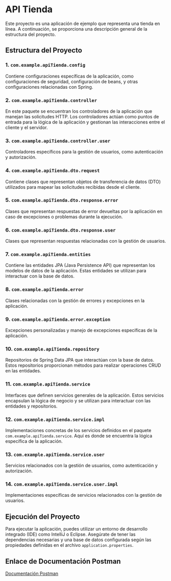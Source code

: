 # API Tienda

Este proyecto es una aplicación de ejemplo que representa una tienda en línea. A continuación, se proporciona una descripción general de la estructura del proyecto.

## Estructura del Proyecto

### 1. `com.example.apiTienda.config`
   Contiene configuraciones específicas de la aplicación, como configuraciones de seguridad, configuración de beans, y otras configuraciones relacionadas con Spring.

### 2. `com.example.apiTienda.controller`
   En este paquete se encuentran los controladores de la aplicación que manejan las solicitudes HTTP. Los controladores actúan como puntos de entrada para la lógica de la aplicación y gestionan las interacciones entre el cliente y el servidor.

### 3. `com.example.apiTienda.controller.user`
   Controladores específicos para la gestión de usuarios, como autenticación y autorización.

### 4. `com.example.apiTienda.dto.request`
   Contiene clases que representan objetos de transferencia de datos (DTO) utilizados para mapear las solicitudes recibidas desde el cliente.

### 5. `com.example.apiTienda.dto.response.error`
   Clases que representan respuestas de error devueltas por la aplicación en caso de excepciones o problemas durante la ejecución.

### 6. `com.example.apiTienda.dto.response.user`
   Clases que representan respuestas relacionadas con la gestión de usuarios.

### 7. `com.example.apiTienda.entities`
   Contiene las entidades JPA (Java Persistence API) que representan los modelos de datos de la aplicación. Estas entidades se utilizan para interactuar con la base de datos.

### 8. `com.example.apiTienda.error`
   Clases relacionadas con la gestión de errores y excepciones en la aplicación.

### 9. `com.example.apiTienda.error.exception`
   Excepciones personalizadas y manejo de excepciones específicas de la aplicación.

### 10. `com.example.apiTienda.repository`
   Repositorios de Spring Data JPA que interactúan con la base de datos. Estos repositorios proporcionan métodos para realizar operaciones CRUD en las entidades.

### 11. `com.example.apiTienda.service`
   Interfaces que definen servicios generales de la aplicación. Estos servicios encapsulan la lógica de negocio y se utilizan para interactuar con las entidades y repositorios.

### 12. `com.example.apiTienda.service.impl`
   Implementaciones concretas de los servicios definidos en el paquete `com.example.apiTienda.service`. Aquí es donde se encuentra la lógica específica de la aplicación.

### 13. `com.example.apiTienda.service.user`
   Servicios relacionados con la gestión de usuarios, como autenticación y autorización.

### 14. `com.example.apiTienda.service.user.impl`
   Implementaciones específicas de servicios relacionados con la gestión de usuarios.

## Ejecución del Proyecto

Para ejecutar la aplicación, puedes utilizar un entorno de desarrollo integrado (IDE) como IntelliJ o Eclipse. Asegúrate de tener las dependencias necesarias y una base de datos configurada según las propiedades definidas en el archivo `application.properties`.

## Enlace de Documentación Postman
[Documentación Postman](https://documenter.getpostman.com/view/32967765/2sA2rGwL4T)


